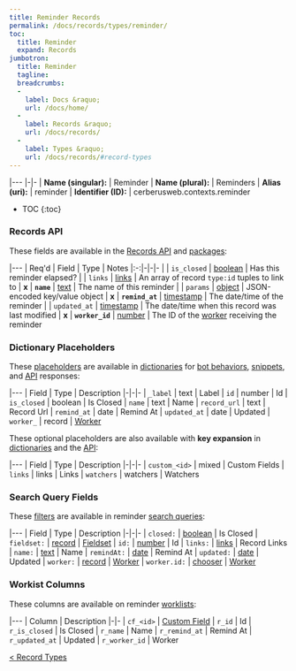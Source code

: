 ```yaml
---
title: Reminder Records
permalink: /docs/records/types/reminder/
toc:
  title: Reminder
  expand: Records
jumbotron:
  title: Reminder
  tagline: 
  breadcrumbs:
  -
    label: Docs &raquo;
    url: /docs/home/
  -
    label: Records &raquo;
    url: /docs/records/
  -
    label: Types &raquo;
    url: /docs/records/#record-types
---
```


|---
|-|-
| **Name (singular):** | Reminder
| **Name (plural):** | Reminders
| **Alias (uri):** | reminder
| **Identifier (ID):** | cerberusweb.contexts.reminder

* TOC
{:toc}

### Records API

These fields are available in the [Records API](/docs/api/endpoints/records/) and [packages](/docs/packages/):

|---
| Req'd | Field | Type | Notes
|:-:|-|-|-
|   | `is_closed` | [boolean](/docs/records/fields/types/boolean/) | Has this reminder elapsed? 
|   | `links` | [links](/docs/records/fields/types/links/) | An array of record `type:id` tuples to link to 
| **x** | **`name`** | [text](/docs/records/fields/types/text/) | The name of this reminder 
|   | `params` | [object](/docs/records/fields/types/object/) | JSON-encoded key/value object 
| **x** | **`remind_at`** | [timestamp](/docs/records/fields/types/timestamp/) | The date/time of the reminder 
|   | `updated_at` | [timestamp](/docs/records/fields/types/timestamp/) | The date/time when this record was last modified 
| **x** | **`worker_id`** | [number](/docs/records/fields/types/number/) | The ID of the [worker](/docs/records/types/worker/) receiving the reminder 

### Dictionary Placeholders

These [placeholders](/docs/bots/scripting/placeholders/) are available in [dictionaries](/docs/bots/behaviors/dictionaries/) for [bot behaviors](/docs/bots/behaviors/), [snippets](/docs/snippets/), and [API](/docs/api/) responses:

|---
| Field | Type | Description
|-|-|-
| `_label` | text | Label
| `id` | number | Id
| `is_closed` | boolean | Is Closed
| `name` | text | Name
| `record_url` | text | Record Url
| `remind_at` | date | Remind At
| `updated_at` | date | Updated
| `worker_` | record | [Worker](/docs/records/types/worker/)

These optional placeholders are also available with **key expansion** in [dictionaries](/docs/bots/behaviors/dictionaries/#key-expansion) and the [API](/docs/api/responses/#expanding-keys-in-api-requests):

|---
| Field | Type | Description
|-|-|-
| `custom_<id>` | mixed | Custom Fields
| `links` | links | Links
| `watchers` | watchers | Watchers
	
### Search Query Fields

These [filters](/docs/search/filters/) are available in reminder [search queries](/docs/search/):

|---
| Field | Type | Description
|-|-|-
| `closed:` | [boolean](/docs/search/filters/booleans/) | Is Closed
| `fieldset:` | [record](/docs/search/deep-search/) | [Fieldset](/docs/records/types/custom_fieldset/)
| `id:` | [number](/docs/search/filters/numbers/) | Id
| `links:` | [links](/docs/search/filters/links/) | Record Links
| `name:` | [text](/docs/search/filters/text/) | Name
| `remindAt:` | [date](/docs/search/filters/dates/) | Remind At
| `updated:` | [date](/docs/search/filters/dates/) | Updated
| `worker:` | [record](/docs/search/deep-search/) | [Worker](/docs/records/types/worker/)
| `worker.id:` | [chooser](/docs/search/filters/choosers/) | [Worker](/docs/records/types/worker/)
	
### Workist Columns

These columns are available on reminder [worklists](/docs/worklists/):

|---
| Column | Description
|-|-
| `cf_<id>` | [Custom Field](/docs/records/types/custom_Field/)
| `r_id` | Id
| `r_is_closed` | Is Closed
| `r_name` | Name
| `r_remind_at` | Remind At
| `r_updated_at` | Updated
| `r_worker_id` | Worker

<div class="section-nav">
	<div class="left">
		<a href="/docs/records/#record-types" class="prev">&lt; Record Types</a>
	</div>
	<div class="right align-right">
	</div>
</div>
<div class="clear"></div>